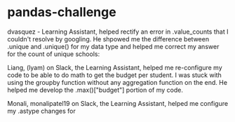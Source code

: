 # pandas-challenge
dvasquez - Learning Assistant, helped rectify an error in .value_counts that I couldn't resolve by googling. He shpowed me the difference between .unique and .unique() for my data type and helped me correct my answer for the count of unique schools: 

Liang, (lyam) on Slack, the Learning Assistant, helped me re-configure my code to be able to do math to get the budget per student. I was stuck with using the groupby function without any aggregation function on the end. He helped me develop the .max()["budget"] portion of my code.

Monali, monalipatel19 on Slack, the Learning Assistant, helped me configure my .astype changes for 